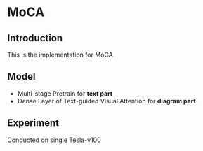 # MoCA

## Introduction

This is the implementation for MoCA

## Model

- Multi-stage Pretrain for **text part**
- Dense Layer of Text-guided Visual Attention for **diagram part** 

## Experiment
Conducted on single Tesla-v100


